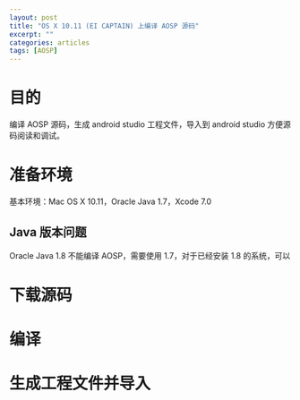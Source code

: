 ```yaml
---
layout: post
title: "OS X 10.11 (EI CAPTAIN) 上编译 AOSP 源码"
excerpt: ""
categories: articles
tags: [AOSP]
---
```


# 目的
编译 AOSP 源码，生成 android studio 工程文件，导入到 android studio 方便源码阅读和调试。

# 准备环境
基本环境：Mac OS X 10.11，Oracle Java 1.7，Xcode 7.0

## Java 版本问题
Oracle Java 1.8 不能编译 AOSP，需要使用 1.7，对于已经安装 1.8 的系统，可以

# 下载源码

# 编译

# 生成工程文件并导入



